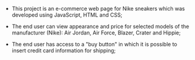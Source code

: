 - This project is an e-commerce web page for Nike sneakers which was developed using JavaScript, HTML and CSS;

- The end user can view appearance and price for selected models of the manufacturer (Nike): Air Jordan, Air Force, Blazer, Crater and Hippie;

- The end user has access to a "buy button" in which it is possible to insert credit card information for shipping;
